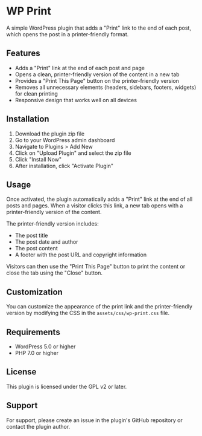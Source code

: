 # WP Print

A simple WordPress plugin that adds a "Print" link to the end of each post, which opens the post in a printer-friendly format.

## Features

- Adds a "Print" link at the end of each post and page
- Opens a clean, printer-friendly version of the content in a new tab
- Provides a "Print This Page" button on the printer-friendly version
- Removes all unnecessary elements (headers, sidebars, footers, widgets) for clean printing
- Responsive design that works well on all devices

## Installation

1. Download the plugin zip file
2. Go to your WordPress admin dashboard
3. Navigate to Plugins > Add New
4. Click on "Upload Plugin" and select the zip file
5. Click "Install Now"
6. After installation, click "Activate Plugin"

## Usage

Once activated, the plugin automatically adds a "Print" link at the end of all posts and pages. When a visitor clicks this link, a new tab opens with a printer-friendly version of the content.

The printer-friendly version includes:
- The post title
- The post date and author
- The post content
- A footer with the post URL and copyright information

Visitors can then use the "Print This Page" button to print the content or close the tab using the "Close" button.

## Customization

You can customize the appearance of the print link and the printer-friendly version by modifying the CSS in the `assets/css/wp-print.css` file.

## Requirements

- WordPress 5.0 or higher
- PHP 7.0 or higher

## License

This plugin is licensed under the GPL v2 or later.

## Support

For support, please create an issue in the plugin's GitHub repository or contact the plugin author.
